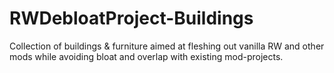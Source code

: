 # RWDebloatProject-Buildings
Collection of buildings &amp; furniture aimed at fleshing out vanilla RW and other mods while avoiding bloat and overlap with existing mod-projects.
